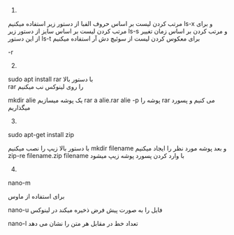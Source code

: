 1)
مرتب کردن لیست بر اساس حروف الفبا از دستور زیر استفاده میکنیم 
ls-x
و برای مرتب کردن لیست بر اساس سایز از دستور زیر
ls-s
و مرتب کردن بر اساس زمان تغییر از این دستور
ls-t 
 برای معکوس کردن لیست از سوئیچ دش آر استفاده میکنیم

-r

2)
sudo apt install rar
با دستور بالا  
rar
را روی لینوکس نب میکنیم 

mkdir alie
یک پوشه میسازیم
rar a alie.rar alie -p
پوشه را 
rar
 می کنیم و پسورد میگذاریم

3)
sudo apt-get install zip

با دستور بالا زیپ را نصب میکنیم
mkdir filename
و بعد پوشه مورد نظر را ایجاد میکنیم 
zip-re filename.zip filename
 با وارد کردن پسورد پوشه زیپ میشود

4)


nano-m

برای استفاده از ماوس 

nano-u
فایل را به صورت پیش فرض ذخیره میکند در لینوکس 

nano-l
تعداد خط در مقابل هر متن را نشان می دهد